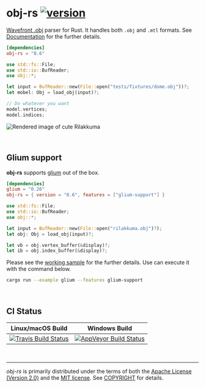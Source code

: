 obj-rs [![version]][crates.io]
========
[Wavefront .obj] parser for Rust. It handles both `.obj` and `.mtl` formats.
See [Documentation] for the further details.

```toml
[dependencies]
obj-rs = "0.6"
```
```rust
use std::fs::File;
use std::io::BufReader;
use obj::*;

let input = BufReader::new(File::open("tests/fixtures/dome.obj"))?;
let mobel: Obj = load_obj(input)?;

// Do whatever you want
model.vertices;
model.indices;
```

![Rendered image of cute Rilakkuma](https://simnalamburt.github.io/obj-rs/screenshot.png)

<br>

Glium support
--------
**obj-rs** supports [glium] out of the box.

```toml
[dependencies]
glium = "0.26"
obj-rs = { version = "0.6", features = ["glium-support"] }
```
```rust
use std::fs::File;
use std::io::BufReader;
use obj::*;

let input = BufReader::new(File::open("rilakkuma.obj")?);
let obj: Obj = load_obj(input)?;

let vb = obj.vertex_buffer(&display)?;
let ib = obj.index_buffer(&display)?;
```

Please see the [working sample] for the further details. Use can execute it with
the command below.
```bash
cargo run --example glium --features glium-support
```

<br>

CI Status
--------
Linux/macOS Build | Windows Build
:----------------:|:-------------:
[![Travis Build Status]][travis] | [![AppVeyor Build Status]][appveyor]

<br>

--------
*obj-rs* is primarily distributed under the terms of both the [Apache License
(Version 2.0)] and the [MIT license]. See [COPYRIGHT] for details.

[version]: https://badgen.net/crates/v/obj-rs
[crates.io]: https://crates.io/crates/obj-rs

[Wavefront .obj]: https://en.wikipedia.org/wiki/Wavefront_.obj_file
[Documentation]: https://docs.rs/obj-rs/
[glium]: https://github.com/tomaka/glium
[working sample]: examples/glium.rs

[Travis Build Status]: https://badgen.net/travis/simnalamburt/obj-rs/master?icon=travis
[travis]: https://travis-ci.org/simnalamburt/obj-rs
[AppVeyor Build Status]: https://badgen.net/appveyor/ci/simnalamburt/obj-rs/master?icon=appveyor
[appveyor]: https://ci.appveyor.com/project/simnalamburt/obj-rs/branch/master

[MIT license]: LICENSE-MIT
[Apache License (Version 2.0)]: LICENSE-APACHE
[COPYRIGHT]: COPYRIGHT
